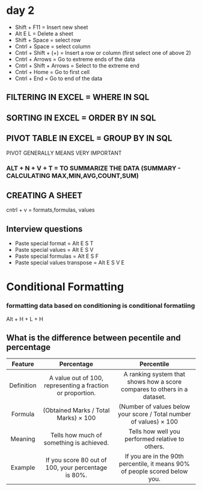 # day 2
- Shift + F11 = Insert new sheet
- Alt E L = Delete a sheet
- Shift + Space = select row
- Cntrl + Space = select column
- Cntrl + Shift + (+) = Insert a row or column (first select one of above 2)
- Cntrl + Arrows = Go to extreme ends of the data
- Cntrl + Shift + Arrows = Select to the extreme end
- Cntrl + Home = Go to first cell
- Cntrl + End = Go to end of the data

## FILTERING IN EXCEL = WHERE IN SQL

## SORTING IN EXCEL = ORDER BY IN SQL

## PIVOT TABLE IN EXCEL = GROUP BY IN  SQL
PIVOT GENERALLY MEANS VERY IMPORTANT

### ALT + N + V + T = TO SUMMARIZE THE DATA (SUMMARY - CALCULATING MAX,MIN,AVG,COUNT,SUM)


## CREATING A SHEET
cntrl + v = formats,formulas, values

## Interview questions
- Paste special format =  Alt E S T 
- Paste special values = Alt E S V
- Paste special formulas = Alt E S F
- Paste special values transpose = Alt E S V E


# Conditional Formatting
### formatting data based on conditioning is conditional formatiing
Alt + H + L + H 

## What is the difference between pecentile and percentage
| Feature | Percentage | Percentile|
|:--------:|:---------:|:---------:|
| Definition| A value out of 100, representing a fraction or proportion.|A ranking system that shows how a score compares to others in a dataset.|
|Formula| (Obtained Marks / Total Marks) × 100 | (Number of values below your score / Total number of values) × 100|
|Meaning | Tells how much of something is achieved. | Tells how well you performed relative to others.|
| Example | 	If you score 80 out of 100, your percentage is 80%. | If you are in the 90th percentile, it means 90% of people scored below you. |




